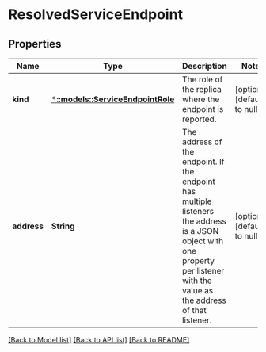 # ResolvedServiceEndpoint

## Properties
Name | Type | Description | Notes
------------ | ------------- | ------------- | -------------
**kind** | [***::models::ServiceEndpointRole**](ServiceEndpointRole.md) | The role of the replica where the endpoint is reported. | [optional] [default to null]
**address** | **String** | The address of the endpoint. If the endpoint has multiple listeners the address is a JSON object with one property per listener with the value as the address of that listener. | [optional] [default to null]

[[Back to Model list]](../README.md#documentation-for-models) [[Back to API list]](../README.md#documentation-for-api-endpoints) [[Back to README]](../README.md)



